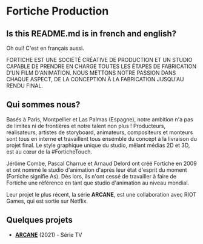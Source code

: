# Fortiche Production

## Is this README.md is in french and english?

Oh oui! C'est en français aussi.

FORTICHE EST UNE SOCIÉTÉ CRÉATIVE DE PRODUCTION ET UN STUDIO CAPABLE DE PRENDRE EN CHARGE TOUTES LES ÉTAPES DE
FABRICATION D’UN FILM D'ANIMATION. NOUS METTONS NOTRE PASSION DANS CHAQUE ASPECT, DE LA CONCEPTION À LA
FABRICATION JUSQU'AU RENDU FINAL.

## Qui sommes nous?

Basés à Paris, Montpellier et Las Palmas (Espagne), notre ambition n'a pas de limites ni de frontières et notre talent non plus ! Producteurs, réalisateurs, artistes de storyboard, animateurs, compositeurs et monteurs sont tous en interne et travaillent tous ensemble du concept à la livraison du projet final. Le style graphique unique du studio, mêlant médias 2D et 3D, est au cœur de la #ForticheTouch.

Jérôme Combe, Pascal Charrue et Arnaud Delord ont créé Fortiche en 2009 et ont nommé le studio d'animation d'après leur état d'esprit du moment (Fortiche signifie As). Dès lors, ils n'ont cessé de travailler à faire de Fortiche une référence en tant que studio d'animation au niveau mondial.

Leur projet le plus récent, la série **ARCANE**, est une collaboration avec RIOT Games, qui est sortie sur Netflix.

## Quelques projets

- **[ARCANE](https://www.youtube.com/watch?v=32oT-CWJOC0)** (2021) - Série TV
